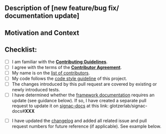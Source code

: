 <!-- Provide a general summary of your changes in the Title above -->


## Description of [new feature/bug fix/ documentation update]
<!-- Describe your changes in detail. -->
<!-- Please indicate if this change breaks or may break existing functionality, so we can mark it as 'breaking'. -->

## Motivation and Context
<!-- Why is this change required? What problem does it solve? -->
<!-- If it fixes an open issue, please link to the issue here. -->


## Checklist:
<!-- Please select all items that apply either now or after creating the pull request. -->
<!-- If you are unsure about any of these items, do not hesitate to ask! -->
- [ ] I am familiar with the [**Contributing Guidelines**](https://github.com/glotzerlab/signac/blob/master/CONTRIBUTING.md).
- [ ] I agree with the terms of the [**Contributor Agreement**](https://github.com/glotzerlab/signac/blob/master/ContributorAgreement.md).
- [ ] My name is on the [list of contributors](https://github.com/glotzerlab/signac/blob/master/contributors.yaml).
- [ ] My code follows the [code style guideline](https://github.com/glotzerlab/signac/blob/master/CONTRIBUTING.md#code-style) of this project.
- [ ] The changes introduced by this pull request are covered by existing or newly introduced tests.
- [ ] I have determined whether the [framework documentation](https://docs.signac.io/) requires an update (see guidance below). If so, I have created a separate pull request to update it on [signac-docs](https://github.com/glotzerlab/signac-docs) at this link: glotzerlab/signac-docs#**XXX**
<!-- The framework documentation must be updated if:
        This PR will change user-facing features (labeled "enhancement").
        This PR will break things (labeled "breaking").
-->
<!-- The framework documentation can be left if:
        This PR affects only internal components.
-->
- [ ] I have updated the [changelog](https://github.com/glotzerlab/signac/blob/master/changelog.txt) and added all related issue and pull request numbers for future reference (if applicable). See example below.
<!-- Example for a changelog entry: `Fix issue with launching rockets to the moon (#101, #212).` -->
